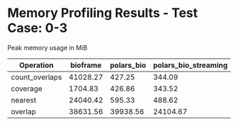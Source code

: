 # Memory Profiling Results - Test Case: 0-3

Peak memory usage in MiB

| Operation | bioframe | polars_bio | polars_bio_streaming | pyranges0 | pyranges1 |
|-----------|---|---|---|---|---|
| count_overlaps | 41028.27 | 427.25 | 344.09 | 19383.06 | 20199.52 |
| coverage | 1704.83 | 426.86 | 343.52 | 19418.23 | 20187.31 |
| nearest | 24040.42 | 595.33 | 488.62 | 1034.84 | 1249.33 |
| overlap | 38631.56 | 39938.56 | 24104.67 | 41946.58 | 40973.94 |
